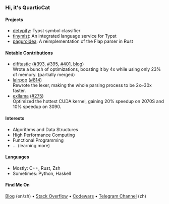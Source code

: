 ### Hi, it's QuarticCat

<!-- <picture>
  <source media="(prefers-color-scheme: dark)" srcset="https://github-readme-stats.vercel.app/api?username=QuarticCat&hide_title=true&count_private=true&show_icons=true&theme=onedark">
  <source media="(prefers-color-scheme: light)" srcset="https://github-readme-stats.vercel.app/api?username=QuarticCat&hide_title=true&count_private=true&show_icons=true">
  <img align="right">
</picture> -->

#### Projects

- [detypify](https://github.com/QuarticCat/detypify): Typst symbol classifier
- [tinymist](https://github.com/Myriad-Dreamin/tinymist): An integrated language service for Typst
- [paguroidea](https://github.com/SchrodingerZhu/paguroidea): A reimplementation of the Flap parser in Rust

#### Notable Contributions

- [difftastic](https://github.com/Wilfred/difftastic)
  ([#393](https://github.com/Wilfred/difftastic/pull/393),
  [#395](https://github.com/Wilfred/difftastic/pull/395),
  [#401](https://github.com/Wilfred/difftastic/pull/401),
  [blog](https://blog.quarticcat.com/posts/optimize-difftastic/))
  <br/>
  Wrote a bunch of optimizations, boosting it by 4x while using only 23% of memory. (partially merged)
- [lalrpop](https://github.com/lalrpop/lalrpop)
  ([#814](https://github.com/lalrpop/lalrpop/pull/814))
  <br/>
  Rewrote the lexer, making the whole parsing process to be 2x~30x faster.
- [exllama](https://github.com/turboderp/exllama)
  ([#275](https://github.com/turboderp/exllama/pull/275))
  <br/>
  Optimized the hottest CUDA kernel, gaining 20% speedup on 2070S and 10% speedup on 3090.

#### Interests

- Algorithms and Data Structures
- High Performance Computing
- Functional Programming
- ... (learning more)

#### Languages

- Mostly: C++, Rust, Zsh
- Sometimes: Python, Haskell

#### Find Me On

[Blog](https://blog.quarticcat.com/) (en/zh)
&bull;
[Stack Overflow](https://stackoverflow.com/users/14258517/quarticcat)
&bull;
[Codewars](https://www.codewars.com/users/QuarticCat)
&bull;
[Telegram Channel](https://t.me/QC_Grove) (zh)
